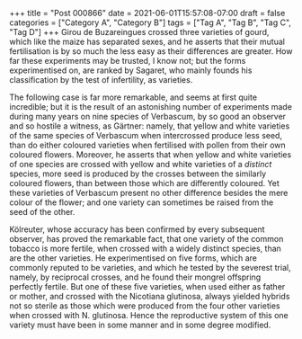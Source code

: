 +++
title = "Post 000866"
date = 2021-06-01T15:57:08-07:00
draft = false
categories = ["Category A", "Category B"]
tags = ["Tag A", "Tag B", "Tag C", "Tag D"]
+++
Girou de Buzareingues crossed three varieties of gourd, which like the maize has separated sexes, and he asserts that their mutual fertilisation is by so much the less easy as their differences are greater. How far these experiments may be trusted, I know not; but the forms experimentised on, are ranked by Sagaret, who mainly founds his classification by the test of infertility, as varieties.

The following case is far more remarkable, and seems at first quite incredible; but it is the result of an astonishing number of experiments made during many years on nine species of Verbascum, by so good an observer and so hostile a witness, as Gärtner: namely, that yellow and white varieties of the same species of Verbascum when intercrossed produce less seed, than do either coloured varieties when fertilised with pollen from their own coloured flowers. Moreover, he asserts that when yellow and white varieties of one species are crossed with yellow and white varieties of a _distinct_ species, more seed is produced by the crosses between the similarly coloured flowers, than between those which are differently coloured. Yet these varieties of Verbascum present no other difference besides the mere colour of the flower; and one variety can sometimes be raised from the seed of the other.

Kölreuter, whose accuracy has been confirmed by every subsequent observer, has proved the remarkable fact, that one variety of the common tobacco is more fertile, when crossed with a widely distinct species, than are the other varieties. He experimentised on five forms, which are commonly reputed to be varieties, and which he tested by the severest trial, namely, by reciprocal crosses, and he found their mongrel offspring perfectly fertile. But one of these five varieties, when used either as father or mother, and crossed with the Nicotiana glutinosa, always yielded hybrids not so sterile as those which were produced from the four other varieties when crossed with N. glutinosa. Hence the reproductive system of this one variety must have been in some manner and in some degree modified.
